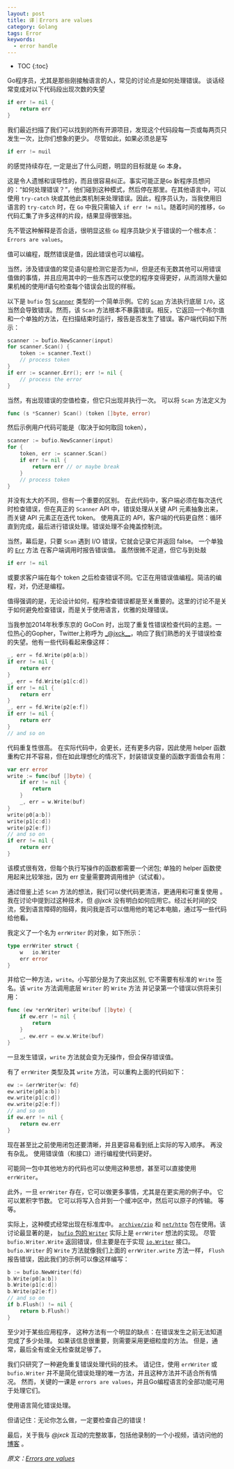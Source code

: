 ```yaml
---
layout: post
title: 译｜Errors are values
category: Golang
tags: Error
keywords:
  - error handle
---
```


* TOC
{:toc}

Go程序员，尤其是那些刚接触语言的人，常见的讨论点是如何处理错误。 谈话经常变成对以下代码段出现次数的失望
``` go
if err != nil {
    return err
}
```
我们最近扫描了我们可以找到的所有开源项目，发现这个代码段每一页或每两页只发生一次，比你们想象的更少。 尽管如此，如果必须总是写
``` go 
if err != nuil
```
的感觉持续存在, 一定是出了什么问题，明显的目标就是 `Go` 本身。

这是令人遗憾和误导性的，而且很容易纠正。事实可能正是`Go` 新程序员想问的：“如何处理错误？”，他们碰到这种模式，然后停在那里。在其他语言中，可以使用 `try-catch` 块或其他此类机制来处理错误。因此，程序员认为，当我使用旧语言的 `try-catch` 时，在 `Go` 中我只需输入 `if err != nil`。随着时间的推移，`Go` 代码汇集了许多这样的片段，结果显得很笨拙。

先不管这种解释是否合适，很明显这些 `Go` 程序员缺少关于错误的一个根本点： `Errors are values`。

值可以编程，既然错误是值，因此错误也可以编程。

当然，涉及错误值的常见语句是检测它是否为nil，但是还有无数其他可以用错误值做的事情，并且应用其中的一些东西可以使您的程序变得更好，从而消除大量如果机械的使用if语句检查每个错误会出现的样板。

以下是 `bufio` 包 [`Scanner`](https://golang.org/pkg/bufio/#Scanner) 类型的一个简单示例。它的 [`Scan`](https://golang.org/pkg/bufio/#Scanner.Scan) 方法执行底层 `I/O`，这当然会导致错误。然而，该 `Scan` 方法根本不暴露错误。相反，它返回一个布尔值和一个单独的方法，在扫描结束时运行，报告是否发生了错误。客户端代码如下所示：
``` go
scanner := bufio.NewScanner(input)
for scanner.Scan() {
    token := scanner.Text()
    // process token
}
if err := scanner.Err(); err != nil {
    // process the error
}
```

当然，有出现错误的空值检查，但它只出现并执行一次。 可以将 `Scan` 方法定义为
``` go
func (s *Scanner) Scan() (token []byte, error)
```
然后示例用户代码可能是（取决于如何取回 token），
``` go
scanner := bufio.NewScanner(input)
for {
    token, err := scanner.Scan()
    if err != nil {
        return err // or maybe break
    }
    // process token
}
```

并没有太大的不同，但有一个重要的区别。 在此代码中，客户端必须在每次迭代时检查错误，但在真正的 `Scanner` API 中，错误处理从关键 API 元素抽象出来，而关键 API 元素正在迭代 token。 使用真正的 API，客户端的代码更自然：循环直到完成，最后进行错误处理。错误处理不会掩盖控制流。

当然，幕后是，只要 `Scan` 遇到 I/O 错误，它就会记录它并返回 false。 一个单独的 [`Err`](https://golang.org/pkg/bufio/#Scanner.Err) 方法 在客户端调用时报告错误值。 虽然很微不足道，但它与到处敲
``` go
if err != nil
```
或要求客户端在每个 token 之后检查错误不同。它正在用错误值编程。简洁的编程，对，仍还是编程。


值得强调的是，无论设计如何，程序检查错误都是至关重要的。这里的讨论不是关于如何避免检查错误，而是关于使用语言，优雅的处理错误。


当我参加2014年秋季东京的 GoCon 时，出现了重复性错误检查代码的主题。一位热心的Gopher，Twitter上称呼为 [_@jxck__](https://twitter.com/jxck_)，响应了我们熟悉的关于错误检查的失望。他有一些代码看起来像这样：
``` go
_, err = fd.Write(p0[a:b])
if err != nil {
    return err
}
_, err = fd.Write(p1[c:d])
if err != nil {
    return err
}
_, err = fd.Write(p2[e:f])
if err != nil {
    return err
}
// and so on
```

代码重复性很高。 在实际代码中，会更长，还有更多内容，因此使用 helper 函数重构它并不容易，但在如此理想化的情况下，封装错误变量的函数字面值会有用：
``` go
var err error
write := func(buf []byte) {
    if err != nil {
        return
    }
    _, err = w.Write(buf)
}
write(p0[a:b])
write(p1[c:d])
write(p2[e:f])
// and so on
if err != nil {
    return err
}
```
该模式很有效，但每个执行写操作的函数都需要一个闭包; 单独的 helper 函数使用起来比较笨拙，因为 err 变量需要跨调用维护（试试看）。

通过借鉴上述 `Scan` 方法的想法，我们可以使代码更清洁，更通用和可重复使用 。我在讨论中提到过这种技术，但 _@jxck_ 没有明白如何应用它。经过长时间的交流，受到语言障碍的阻碍，我问我是否可以借用他的笔记本电脑，通过写一些代码给他看。

我定义了一个名为 `errWriter` 的对象，如下所示：
``` go
type errWriter struct {
    w   io.Writer
    err error
}
```

并给它一种方法，`write`。小写部分是为了突出区别, 它不需要有标准的 `Write` 签名。该 `write` 方法调用底层 `Writer` 的 `Write` 方法 并记录第一个错误以供将来引用：
``` go
func (ew *errWriter) write(buf []byte) {
    if ew.err != nil {
        return
    }
    _, ew.err = ew.w.Write(buf)
}
```
一旦发生错误，`write` 方法就会变为无操作，但会保存错误值。

有了 `errWriter` 类型及其 `write` 方法，可以重构上面的代码如下：
``` go
ew := &errWriter{w: fd}
ew.write(p0[a:b])
ew.write(p1[c:d])
ew.write(p2[e:f])
// and so on
if ew.err != nil {
    return ew.err
}
```

现在甚至比之前使用闭包还要清晰，并且更容易看到纸上实际的写入顺序。 再没有杂乱。 使用错误值（和接口）进行编程使代码更好。

可能同一包中其他地方的代码也可以使用这种思想，甚至可以直接使用 `errWriter`。

此外，一旦 `errWriter` 存在，它可以做更多事情，尤其是在更实用的例子中。 它可以累积字节数。 它可以将写入合并到一个缓冲区中，然后可以原子的传输。 等等。

实际上，这种模式经常出现在标准库中。 [`archive/zip`](https://golang.org/pkg/archive/zip/) 和 [`net/http`](https://golang.org/pkg/net/http/) 包在使用。该讨论最显著的是， [`bufio` 包的 `Writer`](https://golang.org/pkg/bufio/) 实际上是 `errWriter` 想法的实现。 尽管 `bufio.Writer.Write` 返回错误，但主要是在于实现 [`io.Writer`](https://golang.org/pkg/io/#Writer) 接口。 `bufio.Writer` 的 `Write` 方法就像我们上面的 `errWriter.write` 方法一样， `Flush` 报告错误，因此我们的示例可以像这样编写：
``` go
b := bufio.NewWriter(fd)
b.Write(p0[a:b])
b.Write(p1[c:d])
b.Write(p2[e:f])
// and so on
if b.Flush() != nil {
    return b.Flush()
}
```

至少对于某些应用程序， 这种方法有一个明显的缺点：在错误发生之前无法知道完成了多少处理。 如果该信息很重要，则需要采用更细粒度的方法。 但是，通常，最后全有或全无检查就足够了。

我们只研究了一种避免重复错误处理代码的技术。 请记住，使用 `errWriter` 或 `bufio.Writer` 并不是简化错误处理的唯一方法，并且这种方法并不适合所有情况。 然而，关键的一课是 `errors are values`，并且Go编程语言的全部功能可用于处理它们。

使用语言简化错误处理。

但请记住：无论你怎么做，一定要检查自己的错误！

最后，关于我与 _@jxck_ 互动的完整故事，包括他录制的一个小视频，请访问他的[博客](http://jxck.hatenablog.com/entry/golang-error-handling-lesson-by-rob-pike) 。


_原文：[Errors are values](https://blog.golang.org/errors-are-values)_